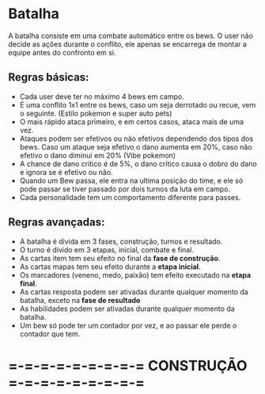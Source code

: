 # Batalha
A batalha consiste em uma combate automático entre os bews. O user não decide as ações durante o conflito, ele apenas se encarrega de montar a equipe antes do confronto em si.

## Regras básicas:
- Cada user deve ter no máximo 4 bews em campo.
- É uma conflito 1x1 entre os bews, caso um seja derrotado ou recue, vem o seguinte. (Estilo pokemon e super auto pets)
- O mais rápido ataca primeiro, e em certos casos, ataca mais de uma vez.
- Ataques podem ser efetivos ou não efetivos dependendo dos tipos dos bews. Caso um ataque seja efetivo o dano aumenta em 20%, caso não efetivo o dano diminui em 20% (Vibe pokemon)
- A chance de dano crítico é de 5%, o dano crítico causa o dobro do dano e ignora se é efetivo ou não.
- Quando um Bew passa, ele entra na ultima posição do time, e ele só pode passar se tiver passado por dois turnos da luta em campo.
- Cada personalidade tem um comportamento diferente para passes.

## Regras avançadas:
- A batalha é divida em 3 fases, construção, turnos e resultado.
- O turno é divido em 3 etapas, inicial, combate e final.
- As cartas item tem seu efeito no final da **fase de construção**.
- As cartas mapas tem seu efeito durante a **etapa inicial**.
- Os marcadores (veneno, medo, paixão) tem efeito executado na **etapa final**.
- As cartas resposta podem ser ativadas durante qualquer momento da batalha, exceto na **fase de resultado**
- As habilidades podem ser ativadas durante qualquer momento da batalha.
- Um bew só pode ter um contador por vez, e ao passar ele perde o contador que tem.
# =-=-=-=-=-=-=-=-= CONSTRUÇÃO =-=-=-=-=-=-=-=-=
